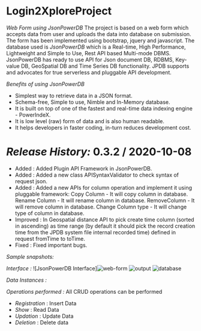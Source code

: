 # Login2XploreProject
*Web Form using JsonPowerDB*
The project is based on a web form which accepts data from user and uploads the data into database on submission. The form has been implemented using bootstrap, jquery and javascript. The database used is *JsonPowerDB* which is a Real-time, High Performance, Lightweight and Simple to Use, Rest API based Multi-mode DBMS. JsonPowerDB has ready to use API for Json document DB, RDBMS, Key-value DB, GeoSpatial DB and Time Series DB functionality. JPDB supports and advocates for true serverless and pluggable API development.

*Benefits of using JsonPowerDB*
* Simplest way to retrieve data in a JSON format.
* Schema-free, Simple to use, Nimble and In-Memory database.
* It is built on top of one of the fastest and real-time data indexing engine - PowerIndeX.
* It is low level (raw) form of data and is also human readable.
* It helps developers in faster coding, in-turn reduces development cost.

*Release History:*
0.3.2 / 2020-10-08
==================

* Added : Added Plugin API Framework in JsonPowerDB.
* Added : Added a new class APISyntaxValidator to check syntax of request json.
* Added : Added a new APIs for column operation and implement it using pluggable framework:
             Copy Column - It will copy column in database.
             Rename Column - It will rename column in database.
             RemoveColumn - It will remove column in database.
             Change Column type - It will change type of column in database.
* Improved : In Geospatial distance API to pick create time column (sorted in ascending) as time range 
             (by default it should pick the record creation time from the JPDB system file internal 
             recorded time) defined in request fromTime to toTime.
* Fixed : Fixed important bugs.  


*Sample snapshots:*

*Interface :* ![JsonPowerDB Interface]![web-form](https://user-images.githubusercontent.com/44464820/111587137-cce9c680-87e7-11eb-9a25-69958ee522fb.JPG)
![output](https://user-images.githubusercontent.com/44464820/111587152-d2dfa780-87e7-11eb-897a-fb929488d49d.JPG)
![database](https://user-images.githubusercontent.com/44464820/111587165-d70bc500-87e7-11eb-8bad-80e6d0029c60.JPG)

*Data Instances :* 

*Operations performed :*
All CRUD operations can be performed

* *Registration* : Insert Data
* *Show* : Read Data
* *Updation* : Update Data
* *Deletion* : Delete data
